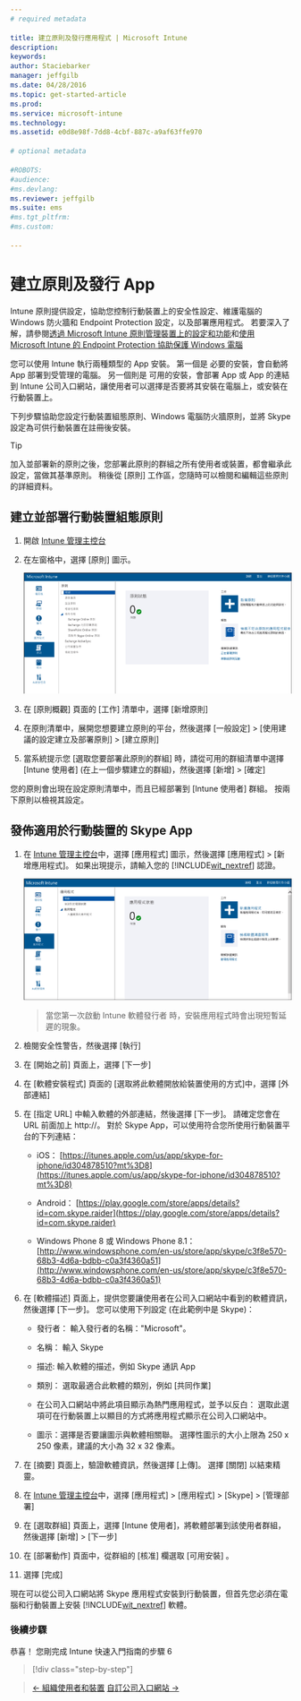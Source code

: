 ```yaml
---
# required metadata

title: 建立原則及發行應用程式 | Microsoft Intune
description:
keywords:
author: Staciebarker
manager: jeffgilb
ms.date: 04/28/2016
ms.topic: get-started-article
ms.prod:
ms.service: microsoft-intune
ms.technology:
ms.assetid: e0d8e98f-7dd8-4cbf-887c-a9af63ffe970

# optional metadata

#ROBOTS:
#audience:
#ms.devlang:
ms.reviewer: jeffgilb
ms.suite: ems
#ms.tgt_pltfrm:
#ms.custom:

---
```


# 建立原則及發行 App
Intune 原則提供設定，協助您控制行動裝置上的安全性設定、維護電腦的 Windows 防火牆和 Endpoint Protection 設定，以及部署應用程式。 若要深入了解，請參閱[透過 Microsoft Intune 原則管理裝置上的設定和功能](/Intune/deploy-use/manage-settings-and-features-on-your-devices-with-microsoft-intune-policies)和[使用 Microsoft Intune 的 Endpoint Protection 協助保護 Windows 電腦](/Intune/deploy-use/help-secure-windows-pcs-with-endpoint-protection-for-microsoft-intune)

您可以使用 Intune 執行兩種類型的 App 安裝。 第一個是 必要的安裝，會自動將 App 部署到受管理的電腦。 另一個則是 可用的安裝，會部署 App 或 App 的連結到 Intune 公司入口網站，讓使用者可以選擇是否要將其安裝在電腦上，或安裝在行動裝置上。

<!-- this section really isn't necessary and confuses a lot of people because most mobile device apps aren't licensed this way (and our licensing/reporting features aren't super helpful). I think it's best to avoid this during a quick start guide.

Before using Intune to deploy apps, make sure that you have the appropriate licenses to publish, distribute, and use the app. The Licenses workspace lets you add and manage license agreement information for apps or software purchased through Microsoft Volume Licensing agreements, and for Microsoft or non-Microsoft software that was purchased by other means. You can then create license reports that display managed license usage information throughout your company to stay informed of license usage activity.
-->

下列步驟協助您設定行動裝置組態原則、Windows 電腦防火牆原則，並將 Skype 設定為可供行動裝置在註冊後安裝。

> [!TIP]
> 加入並部署新的原則之後，您部署此原則的群組之所有使用者或裝置，都會繼承此設定，當做其基準原則。 稍後從 [原則] 工作區，您隨時可以檢閱和編輯這些原則的詳細資料。


## 建立並部署行動裝置組態原則

1.  開啟 [Intune 管理主控台](https://manage.microsoft.com/)

2.  在左窗格中，選擇 [原則] 圖示。

    ![admin-console-policy-workspace](./media/policy.png)

3.  在 [原則概觀] 頁面的 [工作] 清單中，選擇 [新增原則]

4.  在原則清單中，展開您想要建立原則的平台，然後選擇 [一般設定] > [使用建議的設定建立及部署原則] > [建立原則]

5.  當系統提示您 [選取您要部署此原則的群組] 時，請從可用的群組清單中選擇 [Intune 使用者] (在上一個步驟建立的群組)，然後選擇 [新增] > [確定]

您的原則會出現在設定原則清單中，而且已經部署到 [Intune 使用者] 群組。 按兩下原則以檢視其設定。

## 發佈適用於行動裝置的 Skype App

1.  在 [Intune 管理主控台](https://manage.microsoft.com/)中，選擇 [應用程式] 圖示，然後選擇 [應用程式] > [新增應用程式]。 如果出現提示，請輸入您的 [!INCLUDE[wit_nextref](../includes/wit_nextref_md.md)] 認證。

    ![admin-console-apps-workspace](./media/apps.png)

    > 當您第一次啟動 Intune 軟體發行者 時，安裝應用程式時會出現短暫延遲的現象。

2.  檢閱安全性警告，然後選擇 [執行]

3.  在 [開始之前] 頁面上，選擇 [下一步]

4.  在 [軟體安裝程式]  頁面的 [選取將此軟體開放給裝置使用的方式]中，選擇 [外部連結]

5.  在 [指定 URL] 中輸入軟體的外部連結，然後選擇 [下一步]。 請確定您會在 URL 前面加上 http://。 對於 Skype App，可以使用符合您所使用行動裝置平台的下列連結：

    -   iOS：   [https://itunes.apple.com/us/app/skype-for-iphone/id304878510?mt%3D8](https://itunes.apple.com/us/app/skype-for-iphone/id304878510?mt%3D8)

    -   Android：  [https://play.google.com/store/apps/details?id=com.skype.raider](https://play.google.com/store/apps/details?id=com.skype.raider)

    -   Windows Phone 8 或 Windows Phone 8.1：  [http://www.windowsphone.com/en-us/store/app/skype/c3f8e570-68b3-4d6a-bdbb-c0a3f4360a51](http://www.windowsphone.com/en-us/store/app/skype/c3f8e570-68b3-4d6a-bdbb-c0a3f4360a51)

6.  在 [軟體描述] 頁面上，提供您要讓使用者在公司入口網站中看到的軟體資訊，然後選擇 [下一步]。 您可以使用下列設定 (在此範例中是 Skype)：

    -   發行者： 輸入發行者的名稱："Microsoft"。

    -   名稱： 輸入 Skype

    -   描述: 輸入軟體的描述，例如 Skype 通訊 App

    -   類別： 選取最適合此軟體的類別，例如 [共同作業] 

    -   在公司入口網站中將此項目顯示為熱門應用程式，並予以反白： 選取此選項可在行動裝置上以顯目的方式將應用程式顯示在公司入口網站中。

    -   圖示：選擇是否要讓圖示與軟體相關聯。 選擇性圖示的大小上限為 250 x 250 像素，建議的大小為 32 x 32 像素。

7.  在 [摘要] 頁面上，驗證軟體資訊，然後選擇 [上傳]。 選擇 [關閉] 以結束精靈。

8.  在 [Intune 管理主控台](https://manage.microsoft.com/)中，選擇 [應用程式] > [應用程式] > [Skype] > [管理部署]

9. 在 [選取群組] 頁面上，選擇 [Intune 使用者]，將軟體部署到該使用者群組，然後選擇 [新增] > [下一步]

10. 在 [部署動作]  頁面中，從群組的 [核准] 欄選取 [可用安裝]  。

11. 選擇 [完成]

現在可以從公司入口網站將 Skype 應用程式安裝到行動裝置，但首先您必須在電腦和行動裝置上安裝 [!INCLUDE[wit_nextref](../includes/wit_nextref_md.md)] 軟體。


### 後續步驟
恭喜！ 您剛完成 Intune 快速入門指南的步驟 6

>[!div class="step-by-step"]

>[&larr; 組織使用者和裝置](.\start-with-a-paid-subscription-to-microsoft-intune-step-5.md)       [自訂公司入口網站 &rarr;](.\start-with-a-paid-subscription-to-microsoft-intune-step-7.md)  


<!--HONumber=May16_HO2-->


